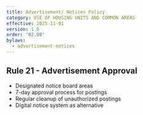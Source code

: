 ```yaml
---
title: Advertisement/ Notices Policy
category: USE OF HOUSING UNITS AND COMMON AREAS
effective: 2025-11-01
version: 1.0
order: "02.08"
bylaws:
  - advertisement-notices
---
```


## Rule 21 - Advertisement Approval

- Designated notice board areas
- 7-day approval process for postings
- Regular cleanup of unauthorized postings
- Digital notice system as alternative
